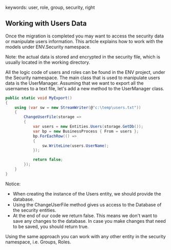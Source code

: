 ﻿keywords: user, role, group, security, right

## Working with Users Data ##
Once the migration is completed you may want to access the security data or manipulate users information.
This article explains how to work with the models under ENV.Security namespace.

Note: the actual data is stored and encrypted in the security file, which is usually located in the working directory.

All the logic code of users and roles can be found in the ENV project, under the Security namespace. The main class that is used to manipulate users data is the UserManager.
Assuming that we want to export all the usernames to a text file, let's add a new method to the UserManager class.

```cs
public static void MyExport()
{
    using (var sw = new StreamWriter(@"c:\temp\users.txt"))
    {
        ChangeUserFile(storage =>
        {
            var users = new Entities.Users(storage.GetDb());
            var bp = new BusinessProcess { From = users };
            bp.ForEachRow(() =>
            {
                sw.WriteLine(users.UserName);
            });

            return false;
        });
    }
}
```

Notice:

* When creating the instance of the Users entity, we should provide the database.
* Using the ChangeUserFile method gives us access to the Database of the security entities.
* At the end of our code we return false. This means we don't want to save any changes to the database. In case you make changes that need to be saved, you should return true.

Using the same approach you can work with any other entity in the security namespace, i.e. Groups, Roles.